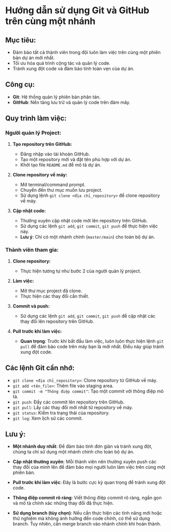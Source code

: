 
# Hướng dẫn sử dụng Git và GitHub trên cùng một nhánh

## Mục tiêu:
- Đảm bảo tất cả thành viên trong đội luôn làm việc trên cùng một phiên bản dự án mới nhất.
- Tối ưu hóa quá trình cộng tác và quản lý code.
- Tránh xung đột code và đảm bảo tính toàn vẹn của dự án.

## Công cụ:
- **Git**: Hệ thống quản lý phiên bản phân tán.
- **GitHub**: Nền tảng lưu trữ và quản lý code trên đám mây.

## Quy trình làm việc:

### Người quản lý Project:
1. **Tạo repository trên GitHub:**
   - Đăng nhập vào tài khoản GitHub.
   - Tạo một repository mới và đặt tên phù hợp với dự án.
   - Khởi tạo file `README.md` để mô tả dự án.
   
2. **Clone repository về máy:**
   - Mở terminal/command prompt.
   - Chuyển đến thư mục muốn lưu project.
   - Sử dụng lệnh `git clone <địa chỉ_repository>` để clone repository về máy.
   
3. **Cập nhật code:**
   - Thường xuyên cập nhật code mới lên repository trên GitHub.
   - Sử dụng các lệnh `git add`, `git commit`, `git push` để thực hiện việc này.
   - **Lưu ý**: Chỉ có một nhánh chính (`master/main`) cho toàn bộ dự án.

### Thành viên tham gia:
1. **Clone repository:**
   - Thực hiện tương tự như bước 2 của người quản lý project.

2. **Làm việc:**
   - Mở thư mục project đã clone.
   - Thực hiện các thay đổi cần thiết.

3. **Commit và push:**
   - Sử dụng các lệnh `git add`, `git commit`, `git push` để cập nhật các thay đổi lên repository trên GitHub.

4. **Pull trước khi làm việc:**
   - **Quan trọng**: Trước khi bắt đầu làm việc, luôn luôn thực hiện lệnh `git pull` để đảm bảo code trên máy bạn là mới nhất. Điều này giúp tránh xung đột code.

## Các lệnh Git cần nhớ:
- `git clone <địa chỉ_repository>`: Clone repository từ GitHub về máy.
- `git add <tên_file>`: Thêm file vào staging area.
- `git commit -m "Thông điệp commit"`: Tạo một commit với thông điệp mô tả.
- `git push`: Đẩy các commit lên repository trên GitHub.
- `git pull`: Lấy các thay đổi mới nhất từ repository về máy.
- `git status`: Kiểm tra trạng thái của repository.
- `git log`: Xem lịch sử các commit.

## Lưu ý:
- **Một nhánh duy nhất**: Để đảm bảo tính đơn giản và tránh xung đột, chúng ta chỉ sử dụng một nhánh chính cho toàn bộ dự án.
  
- **Cập nhật thường xuyên**: Mỗi thành viên nên thường xuyên push các thay đổi của mình lên để đảm bảo mọi người luôn làm việc trên cùng một phiên bản.
  
- **Pull trước khi làm việc**: Đây là bước cực kỳ quan trọng để tránh xung đột code.
  
- **Thông điệp commit rõ ràng**: Viết thông điệp commit rõ ràng, ngắn gọn và mô tả chính xác những thay đổi đã thực hiện.
  
- **Sử dụng branch (tùy chọn)**: Nếu cần thực hiện các tính năng mới hoặc thử nghiệm mà không ảnh hưởng đến code chính, có thể sử dụng branch. Tuy nhiên, cần merge branch vào nhánh chính khi hoàn thành.
